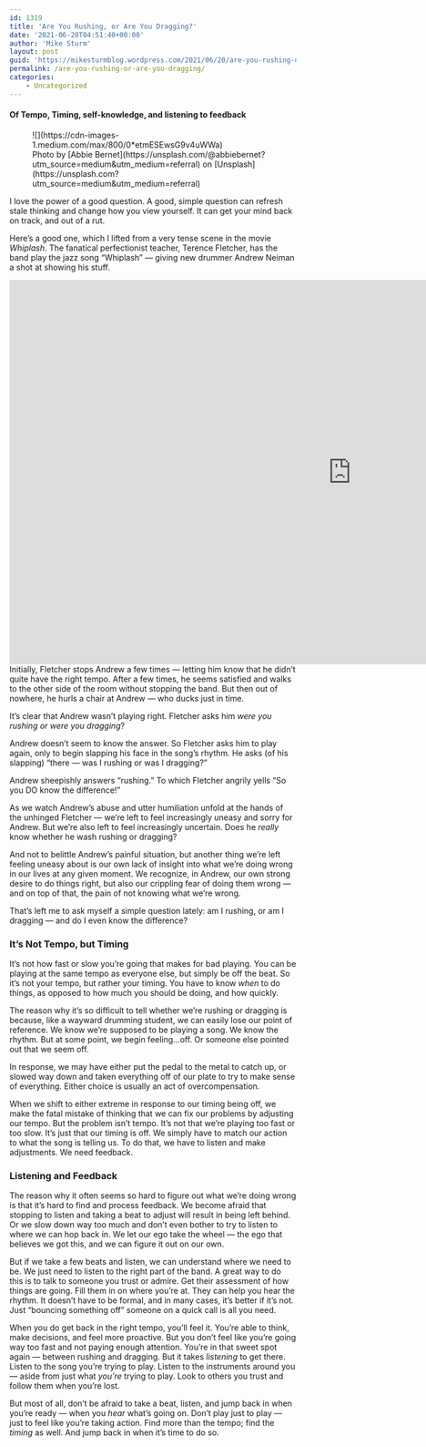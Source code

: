 ```yaml
---
id: 1319
title: 'Are You Rushing, or Are You Dragging?'
date: '2021-06-20T04:51:40+00:00'
author: 'Mike Sturm'
layout: post
guid: 'https://mikesturmblog.wordpress.com/2021/06/20/are-you-rushing-or-are-you-dragging/'
permalink: /are-you-rushing-or-are-you-dragging/
categories:
    - Uncategorized
---
```


#### Of Tempo, Timing, self-knowledge, and listening to feedback

<figure class="wp-caption">![](https://cdn-images-1.medium.com/max/800/0*etmESEwsG9v4uWWa)<figcaption class="wp-caption-text">Photo by [Abbie Bernet](https://unsplash.com/@abbiebernet?utm_source=medium&utm_medium=referral) on [Unsplash](https://unsplash.com?utm_source=medium&utm_medium=referral)</figcaption></figure>I love the power of a good question. A good, simple question can refresh stale thinking and change how you view yourself. It can get your mind back on track, and out of a rut.

Here’s a good one, which I lifted from a very tense scene in the movie *Whiplash*. The fanatical perfectionist teacher, Terence Fletcher, has the band play the jazz song “Whiplash” — giving new drummer Andrew Neiman a shot at showing his stuff.

<div class="nv-iframe-embed"><iframe allow="accelerometer; autoplay; clipboard-write; encrypted-media; gyroscope; picture-in-picture" allowfullscreen="" frameborder="0" height="675" loading="lazy" src="https://www.youtube.com/embed/VnuImW1dWAk?feature=oembed" title="Whiplash Movie CLIP - Rushing or Dragging (2014) - Miles Teller, JK Simmons Movie HD" width="1200"></iframe></div>Initially, Fletcher stops Andrew a few times — letting him know that he didn’t quite have the right tempo. After a few times, he seems satisfied and walks to the other side of the room without stopping the band. But then out of nowhere, he hurls a chair at Andrew — who ducks just in time.

It’s clear that Andrew wasn’t playing right. Fletcher asks him *were you rushing or were you dragging*?

Andrew doesn’t seem to know the answer. So Fletcher asks him to play again, only to begin slapping his face in the song’s rhythm. He asks (of his slapping) “there — was I rushing or was I dragging?”

Andrew sheepishly answers “rushing.” To which Fletcher angrily yells “So you DO know the difference!”

As we watch Andrew’s abuse and utter humiliation unfold at the hands of the unhinged Fletcher — we’re left to feel increasingly uneasy and sorry for Andrew. But we’re also left to feel increasingly uncertain. Does he *really* know whether he wash rushing or dragging?

And not to belittle Andrew’s painful situation, but another thing we’re left feeling uneasy about is our own lack of insight into what we’re doing wrong in our lives at any given moment. We recognize, in Andrew, our own strong desire to do things right, but also our crippling fear of doing them wrong — and on top of that, the pain of not knowing what we’re wrong.

That’s left me to ask myself a simple question lately: am I rushing, or am I dragging — and do I even know the difference?

### It’s Not Tempo, but Timing

It’s not how fast or slow you’re going that makes for bad playing. You can be playing at the same tempo as everyone else, but simply be off the beat. So it’s not your tempo, but rather your timing. You have to know *when* to do things, as opposed to how much you should be doing, and how quickly.

The reason why it’s so difficult to tell whether we’re rushing or dragging is because, like a wayward drumming student, we can easily lose our point of reference. We know we’re supposed to be playing a song. We know the rhythm. But at some point, we begin feeling…off. Or someone else pointed out that we seem off.

In response, we may have either put the pedal to the metal to catch up, or slowed way down and taken everything off of our plate to try to make sense of everything. Either choice is usually an act of overcompensation.

When we shift to either extreme in response to our timing being off, we make the fatal mistake of thinking that we can fix our problems by adjusting our tempo. But the problem isn’t tempo. It’s not that we’re playing too fast or too slow. It’s just that our timing is off. We simply have to match our action to what the song is telling us. To do that, we have to listen and make adjustments. We need feedback.

### Listening and Feedback

The reason why it often seems so hard to figure out what we’re doing wrong is that it’s hard to find and process feedback. We become afraid that stopping to listen and taking a beat to adjust will result in being left behind. Or we slow down way too much and don’t even bother to try to listen to where we can hop back in. We let our ego take the wheel — the ego that believes we got this, and we can figure it out on our own.

But if we take a few beats and listen, we can understand where we need to be. We just need to listen to the right part of the band. A great way to do this is to talk to someone you trust or admire. Get their assessment of how things are going. Fill them in on where you’re at. They can help you hear the rhythm. It doesn’t have to be formal, and in many cases, it’s better if it’s not. Just “bouncing something off” someone on a quick call is all you need.

When you do get back in the right tempo, you’ll feel it. You’re able to think, make decisions, and feel more proactive. But you don’t feel like you’re going way too fast and not paying enough attention. You’re in that sweet spot again — between rushing and dragging. But it takes *listening* to get there. Listen to the song you’re trying to play. Listen to the instruments around you — aside from just what *you’re* trying to play. Look to others you trust and follow them when you’re lost.

But most of all, don’t be afraid to take a beat, listen, and jump back in when you’re ready — when you *hear* what’s going on. Don’t play just to play — just to feel like you’re taking action. Find more than the tempo; find the *timing* as well. And jump back in when it’s time to do so.